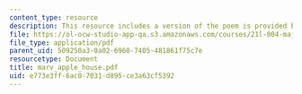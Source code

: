 ```yaml
---
content_type: resource
description: This resource includes a version of the poem is provided by Andrew Marvell.
file: https://ol-ocw-studio-app-qa.s3.amazonaws.com/courses/21l-004-major-poets-fall-2001/e773e3ff6ac07031d895ce3a63cf5392_marv_apple_house.pdf
file_type: application/pdf
parent_uid: 509250a3-0a02-6960-7405-481861f75c7e
resourcetype: Document
title: marv_apple_house.pdf
uid: e773e3ff-6ac0-7031-d895-ce3a63cf5392
---
```

